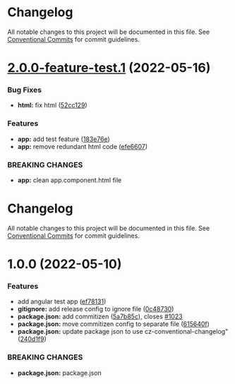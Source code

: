 # Changelog

All notable changes to this project will be documented in this file. See
[Conventional Commits](https://conventionalcommits.org) for commit guidelines.

# [2.0.0-feature-test.1](https://github.com/pavelpiha/test-semantic-release/compare/v1.0.0...v2.0.0-feature-test.1) (2022-05-16)


### Bug Fixes

* **html:** fix html ([52cc129](https://github.com/pavelpiha/test-semantic-release/commit/52cc12988b51aa7377e248ca35604c25a68f2199))


### Features

* **app:** add test feature ([183e76e](https://github.com/pavelpiha/test-semantic-release/commit/183e76ea56743496800bc81dc9815644145f5e88))
* **app:** remove redundant html code ([efe6607](https://github.com/pavelpiha/test-semantic-release/commit/efe66079963c3e79743f17feb0ff84638c2539ce))


### BREAKING CHANGES

* **app:** clean app.component.html file

# Changelog

All notable changes to this project will be documented in this file. See
[Conventional Commits](https://conventionalcommits.org) for commit guidelines.

# 1.0.0 (2022-05-10)


### Features

* add angular test app ([ef78131](https://github.com/pavelpiha/test-semantic-release/commit/ef781316275fe29fab8328bffca4e67b054d8f54))
* **gitignore:** add release config to ignore file ([0c48730](https://github.com/pavelpiha/test-semantic-release/commit/0c4873085d2ddc15497e110e7e061ecc51c12346))
* **package.json:** add commitizen ([5a7b85c](https://github.com/pavelpiha/test-semantic-release/commit/5a7b85c77f6107bade5d982ba229ed6bb166febd)), closes [#1023](https://github.com/pavelpiha/test-semantic-release/issues/1023)
* **package.json:** move commitizen config to separate file ([615640f](https://github.com/pavelpiha/test-semantic-release/commit/615640f1a9f88b64aea84e92b92e8ecddfb63744))
* **package.json:** update package json to use cz-conventional-changelog" ([240d1f9](https://github.com/pavelpiha/test-semantic-release/commit/240d1f967ad7bb0f6993f04ac69d436106429d71))


### BREAKING CHANGES

* **package.json:** package.json
